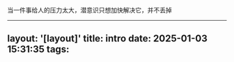 当一件事给人的压力太大，潜意识只想加快解决它，并不丢掉



---
layout: '[layout]'
title: intro
date: 2025-01-03 15:31:35
tags:
---
